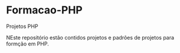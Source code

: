 # Formacao-PHP
Projetos PHP 

NEste repositório estão contidos projetos e padrões de projetos para formção em PHP.
